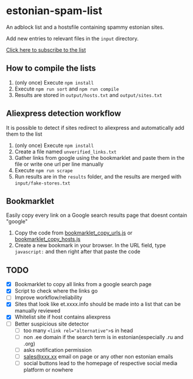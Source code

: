 # estonian-spam-list
An adblock list and a hostsfile containing spammy estonian sites.

Add new entries to relevant files in the ```input``` directory.

[Click here to subscribe to the list](https://subscribe.adblockplus.org/?location=https://raw.githubusercontent.com/doomnoodles/estonian-spam-list/main/output/sites.txt&title=Estonian%20spam-sites%20list)

## How to compile the lists

1. (only once) Execute ```npm install```
2. Execute ```npm run sort``` and ```npm run compile```
3. Results are stored in ```output/hosts.txt``` and ```output/sites.txt```

## Aliexpress detection workflow
It is possible to detect if sites redirect to aliexpress and automatically add them to the list

1. (only once) Execute ```npm install```
2. Create a file named ```unverified_links.txt```
3. Gather links from google using the bookmarklet and paste them in the file or write one url per line manually
4. Execute ```npm run scrape```
5. Run results are in the ```results``` folder, and the results are merged with ```input/fake-stores.txt```

## Bookmarklet
Easily copy every link on a Google search results page that doesnt contain "google"

1. Copy the code from [bookmarklet_copy_urls.js](https://github.com/doomnoodles/estonian-spam-list/blob/main/bookmarklet_copy_urls.js) or [bookmarklet_copy_hosts.js](https://github.com/doomnoodles/estonian-spam-list/blob/main/bookmarklet_copy_hosts.js)
2. Create a new bookmark in your browser. In the URL field, type  ```javascript:``` and then right after that paste the code

## TODO
- [x] Bookmarklet to copy all links from a google search page
- [x] Script to check where the links go
- [ ] Improve workflow/reliability
- [x] Sites that look like et.xxxx.info should be made into a list that can be manually reviewed
- [x] Whitelist site if host contains aliexpress
- [ ] Better suspicious site detector
  - [ ] too many ```<link rel="alternative">```s in head
  - [ ] non .ee domain if the search term is in estonian(especially .ru and .org)
  - [ ] asks notification permission
  - [ ] sales@xxx.xx email on page or any other non estonian emails
  - [ ] social buttons lead to the homepage of respective social media platform or nowhere